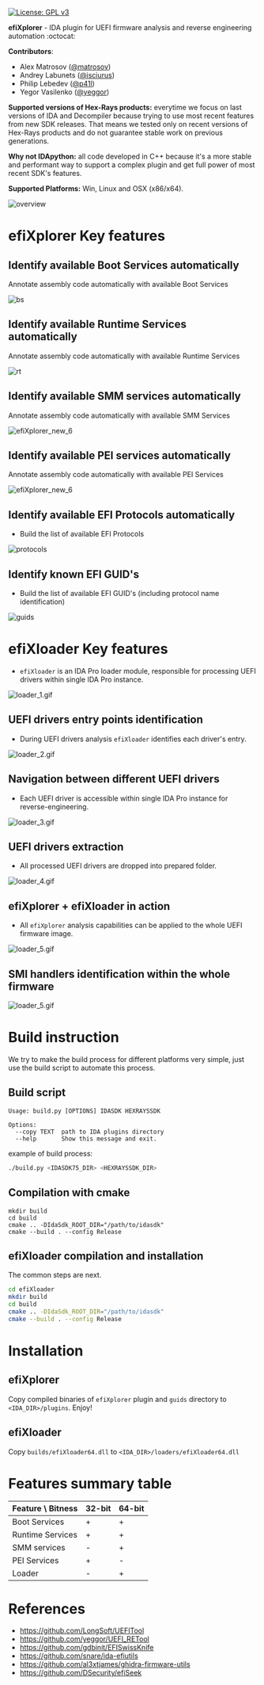 [![License: GPL v3](https://img.shields.io/badge/License-GPL%20v3-blue.svg)](http://www.gnu.org/licenses/gpl-3.0)

**efiXplorer** - IDA plugin for UEFI firmware analysis and reverse engineering automation :octocat:

__Contributors__: 
* Alex Matrosov ([@matrosov](https://github.com/matrosov))
* Andrey Labunets ([@isciurus](https://github.com/isciurus))
* Philip Lebedev ([@p41l](https://github.com/p41l/))
* Yegor Vasilenko ([@yeggor](https://github.com/yeggor/))

__Supported versions of Hex-Rays products:__ everytime we focus on last versions of IDA and Decompiler because trying to use most recent features from new SDK releases. That means we tested only on recent versions of Hex-Rays products and do not guarantee stable work on previous generations.

__Why not IDApython:__ all code developed in C++ because it's a more stable and performant way to support a complex plugin and get full power of most recent SDK's features.

__Supported Platforms:__ Win, Linux and OSX (x86/x64).

![overview](pics/efiXplorer_new_1.gif)

# efiXplorer Key features

## Identify available Boot Services automatically

Annotate assembly code automatically with available Boot Services

![bs](pics/efiXplorer_new_2.gif)

## Identify available Runtime Services automatically

Annotate assembly code automatically with available Runtime Services

![rt](pics/efiXplorer_new_3.gif)

## Identify available SMM services automatically

Annotate assembly code automatically with available SMM Services

![efiXplorer_new_6](pics/efXplorer_new_6.gif)

## Identify available PEI services automatically

Annotate assembly code automatically with available PEI Services

![efiXplorer_new_6](pics/efXplorer_new_7.gif)


## Identify available EFI Protocols automatically

* Build the list of available EFI Protocols

![protocols](pics/efiXplorer_new_4.gif)

## Identify known EFI GUID's

* Build the list of available EFI GUID's (including protocol name identification)

![guids](pics/efiXplorer_new_5.gif)

# efiXloader Key features

* `efiXloader` is an IDA Pro loader module, responsible for processing UEFI drivers within single IDA Pro instance.

![loader_1.gif](pics/loader_1.gif)

## UEFI drivers entry points identification

* During UEFI drivers analysis `efiXloader` identifies each driver's entry.

![loader_2.gif](pics/loader_6.gif)

## Navigation between different UEFI drivers

* Each UEFI driver is accessible within single IDA Pro instance for reverse-engineering.

![loader_3.gif](pics/loader_3.gif)

## UEFI drivers extraction

* All processed UEFI drivers are dropped into prepared folder.

![loader_4.gif](pics/loader_4.gif)

## efiXplorer + efiXloader in action

* All `efiXplorer` analysis capabilities can be applied to the whole UEFI firmware image.

![loader_5.gif](pics/loader_5.gif)

## SMI handlers identification within the whole firmware

![loader_5.gif](pics/loader_7.gif)

# Build instruction

We try to make the build process for different platforms very simple, just use the build script to automate this process.

## Build script

```
Usage: build.py [OPTIONS] IDASDK HEXRAYSSDK

Options:
  --copy TEXT  path to IDA plugins directory
  --help       Show this message and exit.
```

example of build process:

```bash
./build.py <IDASDK75_DIR> <HEXRAYSSDK_DIR> 
```

## Compilation with cmake

```
mkdir build
cd build
cmake .. -DIdaSdk_ROOT_DIR="/path/to/idasdk"
cmake --build . --config Release
```

## efiXloader compilation and installation

The common steps are next.

```bash
cd efiXloader
mkdir build
cd build
cmake .. -DIdaSdk_ROOT_DIR="/path/to/idasdk"
cmake --build . --config Release
```

# Installation

## efiXplorer

Copy compiled binaries of `efiXplorer` plugin and `guids` directory to `<IDA_DIR>/plugins`. Enjoy!

## efiXloader

Copy `builds/efiXloader64.dll` to `<IDA_DIR>/loaders/efiXloader64.dll`

# Features summary table

| Feature \ Bitness | 32-bit | 64-bit |
| --- | --- | --- |
| Boot Services | + | + |
| Runtime Services | + | + |
| SMM services | - | + |
| PEI Services | + | - |
| Loader | - | + |

# References

* https://github.com/LongSoft/UEFITool
* https://github.com/yeggor/UEFI_RETool
* https://github.com/gdbinit/EFISwissKnife
* https://github.com/snare/ida-efiutils
* https://github.com/al3xtjames/ghidra-firmware-utils
* https://github.com/DSecurity/efiSeek
